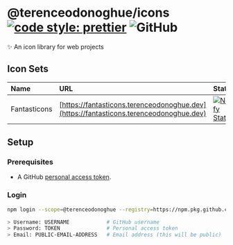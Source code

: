 # @terenceodonoghue/icons [![code style: prettier](https://img.shields.io/badge/code_style-prettier-ff69b4.svg)](https://github.com/prettier/prettier) ![GitHub](https://img.shields.io/github/license/terenceodonoghue/icons)

✨ An icon library for web projects

## Icon Sets

| Name         | URL                                                                                    | Status                                                                                                                                                                        |
| :----------- | :------------------------------------------------------------------------------------- | ----------------------------------------------------------------------------------------------------------------------------------------------------------------------------- |
| Fantasticons | [https://fantasticons.terenceodonoghue.dev](https://fantasticons.terenceodonoghue.dev) | [![Netlify Status](https://api.netlify.com/api/v1/badges/6a302450-e8a6-429e-9c16-2e800970f0bd/deploy-status)](https://app.netlify.com/sites/exquisite-brioche-4b2949/deploys) |

## Setup

### Prerequisites

- A GitHub [personal access token](https://docs.github.com/en/github/authenticating-to-github/keeping-your-account-and-data-secure/creating-a-personal-access-token).

### Login

```bash
npm login --scope=@terenceodonoghue --registry=https://npm.pkg.github.com

> Username: USERNAME            # GitHub username
> Password: TOKEN               # Personal access token
> Email: PUBLIC-EMAIL-ADDRESS   # Email address (this will be public)
```
